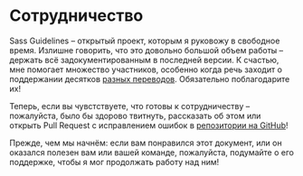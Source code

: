 
# Сотрудничество

Sass Guidelines – открытый проект, которым я руковожу в свободное время. Излишне говорить, что это довольно большой объем работы – держать всё задокументированным в последней версии. К счастью, мне помогает множество участников, особенно когда речь заходит о поддержании десятков <a href="#options-panel" class="link-like">разных переводов</a>. Обязательно поблагодарите их!

Теперь, если вы чувстствуете, что готовы к сотрудничеству – пожалуйста, было бы здорово твитнуть, рассказать об этом или открыть Pull Request с исправлением ошибок в [репозитории на GitHub](https://github.com/KittyGiraudel/sass-guidelines)!

Прежде, чем мы начнём: если вам понравился этот документ, или он оказался полезен вам или вашей команде, пожалуйста, подумайте о его поддержке, чтобы я мог продолжать работу над ним!
